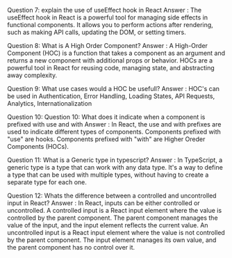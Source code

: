Question 7: explain the use of useEffect hook in React
   Answer : The useEffect hook in React is a powerful tool for managing side effects in functional components. It allows you to perform actions after rendering, such as making API calls, updating the DOM, or setting timers.

Question 8: What is A High Order Component?
   Answer : A High-Order Component (HOC) is a function that takes a component as an argument and returns a new component with additional props or behavior. HOCs are a powerful tool in React for reusing code, managing state, and abstracting away complexity.

Question 9: What use cases would a HOC be usefull? 
   Answer : HOC's can be used in Authentication, Error Handling, Loading States, API Requests, Analytics, Internationalization

Question 10: Question 10: What does it indicate when a component is prefixed with use and with
   Answer : In React, the use and with prefixes are used to indicate different types of components.
   Components prefixed with "use" are hooks. Components prefixed with "with" are Higher Oreder Components (HOCs).

Question 11: What is a Generic type in typescript?
   Answer : In TypeScript, a generic type is a type that can work with any data type. It's a way to define a type that can be used with multiple types, without having to create a separate type for each one.

Question 12: Whats the difference between a controlled and uncontrolled input in React?
   Answer : In React, inputs can be either controlled or uncontrolled.
   A controlled input is a React input element where the value is controlled by the parent component. 
   The parent component manages the value of the input, and the input element reflects the current value.
   An uncontrolled input is a React input element where the value is not controlled by the parent component. 
   The input element manages its own value, and the parent component has no control over it. 